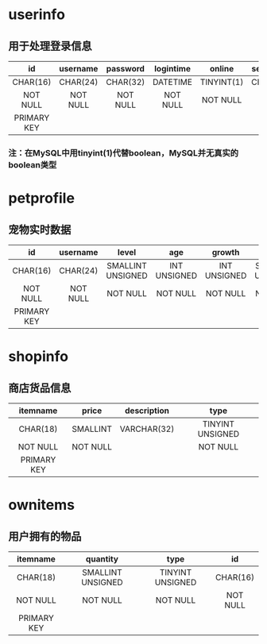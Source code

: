 ﻿# userinfo
## 用于处理登录信息
|     id    |username|password|logintime|  online  |secretkey|
|:---------:|:------:|:------:|:-------:|:--------:|:-------:|
|  CHAR(16) |CHAR(24)|CHAR(32)| DATETIME|TINYINT(1)| CHAR(18)|
|  NOT NULL |NOT NULL|NOT NULL| NOT NULL| NOT NULL |         |
|PRIMARY KEY|        |        |         |          |         |
### 注：在MySQL中用tinyint(1)代替boolean，MySQL并无真实的boolean类型
 
# petprofile
## 宠物实时数据
|     id    |username|      level      |    age     |   growth   |      food       |     clean       |     health     |      mood       |  growth_speed  | status | online_time|
|:---------:|:------:|:---------------:|:----------:|:----------:|:---------------:|:---------------:|:--------------:|:---------------:|:--------------:|:------:|:----------:|
|  CHAR(16) |CHAR(24)|SMALLINT UNSIGNED|INT UNSIGNED|INT UNSIGNED|SMALLINT UNSIGNED|SMALLINT UNSIGNED|TINYINT UNSIGNED|SMALLINT UNSIGNED|TINYINT UNSIGNED|CHAR(24)|INT UNSIGNED|
|  NOT NULL |NOT NULL|     NOT NULL    |  NOT NULL  |  NOT NULL  |    NOT NULL     |    NOT NULL     |    NOT NULL    |     NOT NULL    |    NOT NULL    |NOT NULL|  NOT NULL  |
|PRIMARY KEY|        |                 |            |            |                 |                 |                |                 |                |        |            |

# shopinfo
## 商店货品信息
|  itemname |  price |description|      type      |
|:---------:|:------:|:---------:|:--------------:|
|  CHAR(18) |SMALLINT|VARCHAR(32)|TINYINT UNSIGNED|
|  NOT NULL |NOT NULL|           |    NOT NULL    |
|PRIMARY KEY|        |           |                |

# ownitems
## 用户拥有的物品
|  itemname |    quantity     |     type       |   id   |
|:---------:|:---------------:|:--------------:|:------:|
|  CHAR(18) |SMALLINT UNSIGNED|TINYINT UNSIGNED|CHAR(16)|
|  NOT NULL |    NOT NULL     |    NOT NULL    |NOT NULL|
|PRIMARY KEY|                 |                |        |
